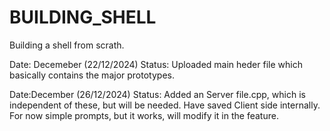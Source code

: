 # BUILDING_SHELL

Building a shell from scrath.

Date: Decemeber (22/12/2024)
Status: Uploaded main heder file which basically contains the major prototypes.

Date:December (26/12/2024)
Status: Added an Server file.cpp, which is independent of these, but will be needed.
Have saved Client side internally.
For now simple prompts, but it works, will modify it in the feature.
